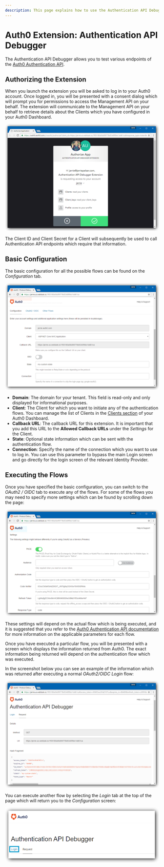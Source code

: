 ```yaml
---
description: This page explains how to use the Authentication API Debugger
---
```


# Auth0 Extension: Authentication API Debugger

The Authentication API Debugger allows you to test various endpoints of the [Auth0 Authentication API](/api/authentication).

## Authorizing the Extension

When you launch the extension you will be asked to log in to your Auth0 account. Once logged in, you will be presented with a consent dialog which will prompt you for permissions to access the Management API on your behalf. The extension will communicate to the Management API on your behalf to retrieve details about the Clients which you have configured in your Auth0 Dashboard.

![](/media/articles/extensions/authentication-api-debugger/consent.png)

The Client ID and Client Secret for a Client will subsequently be used to call Authentication API endpoints which require that information. 

## Basic Configuration

The basic configuration for all the possible flows can be found on the _Configuration_ tab.

![](/media/articles/extensions/authentication-api-debugger/configuration.png)

* **Domain**: The domain for your tenant. This field is read-only and only displayed for informational purposes.
* **Client**: The Client for which you want to initiate any of the authentication flows. You can manage the list of Clients in the [Clients section](${manage_url}/#/clients) of your Auth0 Dashboard.
* **Callback URL**: The callback URL for this extension. It is important that you add this URL to the **Allowed Callback URLs** under the _Settings_ for the Client.
* **State**: Optional state information which can be sent with the authentication flow.
* **Connection**: Specify the name of the connection which you want to use to log in. You can use this parameter to bypass the main Login screen and go directly for the login screen of the relevant Identity Provider.

## Executing the Flows

Once you have specified the basic configuration, you can switch to the _OAuth2 / OIDC_ tab to execute any of the flows. For some of the flows you may need to specify more settings which can be found by scrolling down the page: 

![](/media/articles/extensions/authentication-api-debugger/oauth-oidc-settings.png) 

These settings will depend on the actual flow which is being executed, and it is suggested that you refer to the [Auth0 Authentication API documentation](/api/authentication) for more information on the applicable parameters for each flow.

Once you have executed a particular flow, you will be presented with a screen which displays the information returned from Auth0. The exact information being returned will depend on the authentication flow which was executed.

In the screenshot below you can see an example of the information which was returned after executing a normal _OAuth2/OIDC Login_ flow:  

![](/media/articles/extensions/authentication-api-debugger/flow-executed.png)

You can execute another flow by selecting the _Login_ tab at the top of the page which will return you to the _Configuration_ screen: 

![](/media/articles/extensions/authentication-api-debugger/select-login.png)